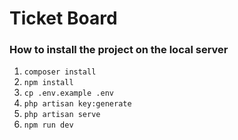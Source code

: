 Ticket Board
===

### How to install the project on the local server
1. `composer install`
2. `npm install`
3. `cp .env.example .env`
4. `php artisan key:generate`
3. `php artisan serve`
4. `npm run dev`
